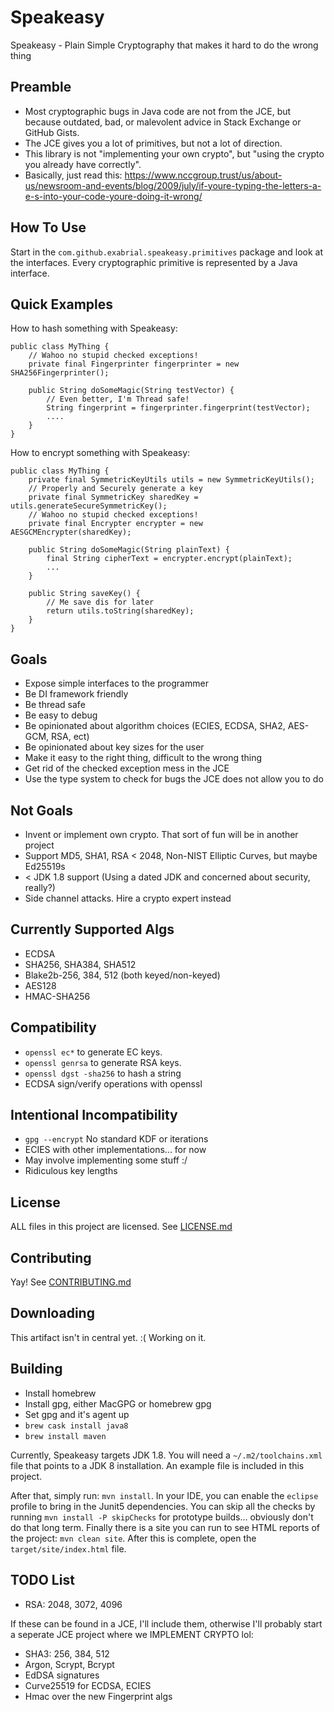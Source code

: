 # Speakeasy
Speakeasy - Plain Simple Cryptography that makes it hard to do the wrong thing

## Preamble

* Most cryptographic bugs in Java code are not from the JCE, but because outdated, bad, or malevolent advice in Stack Exchange or GitHub Gists.
* The JCE gives you a lot of primitives, but not a lot of direction.
* This library is not "implementing your own crypto", but "using the crypto you already have correctly".
* Basically, just read this: https://www.nccgroup.trust/us/about-us/newsroom-and-events/blog/2009/july/if-youre-typing-the-letters-a-e-s-into-your-code-youre-doing-it-wrong/

## How To Use

Start in the `com.github.exabrial.speakeasy.primitives` package and look at the interfaces. Every cryptographic primitive is represented by a Java interface. 

## Quick Examples

How to hash something with Speakeasy:

```
public class MyThing {
	// Wahoo no stupid checked exceptions!
	private final Fingerprinter fingerprinter = new SHA256Fingerprinter();

	public String doSomeMagic(String testVector) {
		// Even better, I'm Thread safe!
		String fingerprint = fingerprinter.fingerprint(testVector);
		....
	}
}
```

How to encrypt something with Speakeasy:

```
public class MyThing {
	private final SymmetricKeyUtils utils = new SymmetricKeyUtils();
	// Properly and Securely generate a key 
	private final SymmetricKey sharedKey = utils.generateSecureSymmetricKey();
	// Wahoo no stupid checked exceptions!
	private final Encrypter encrypter = new AESGCMEncrypter(sharedKey);

	public String doSomeMagic(String plainText) {
		final String cipherText = encrypter.encrypt(plainText);
		...
	}
	
	public String saveKey() {
		// Me save dis for later
		return utils.toString(sharedKey);
	}
}
```


## Goals

* Expose simple interfaces to the programmer
* Be DI framework friendly
* Be thread safe
* Be easy to debug
* Be opinionated about algorithm choices (ECIES, ECDSA, SHA2, AES-GCM, RSA, ect)
* Be opinionated about key sizes for the user
* Make it easy to the right thing, difficult to the wrong thing
* Get rid of the checked exception mess in the JCE
* Use the type system to check for bugs the JCE does not allow you to do

## Not Goals

* Invent or implement own crypto. That sort of fun will be in another project
* Support MD5, SHA1, RSA < 2048, Non-NIST Elliptic Curves, but maybe Ed25519s
* < JDK 1.8 support (Using a dated JDK and concerned about security, really?)
* Side channel attacks. Hire a crypto expert instead

## Currently Supported Algs

* ECDSA
* SHA256, SHA384, SHA512
* Blake2b-256, 384, 512 (both keyed/non-keyed)
* AES128
* HMAC-SHA256

## Compatibility

* `openssl ec*` to generate EC keys. 
* `openssl genrsa` to generate RSA keys.
* `openssl dgst -sha256` to hash a string
* ECDSA sign/verify operations with openssl

## Intentional Incompatibility

* `gpg --encrypt` No standard KDF or iterations
* ECIES with other implementations... for now
 * May involve implementing some stuff :/
* Ridiculous key lengths

## License

ALL files in this project are licensed. See [LICENSE.md](LICENSE.md)

## Contributing

Yay! See [CONTRIBUTING.md](CONTRIBUTING.md)


## Downloading

This artifact isn't in central yet. :( Working on it.


## Building

* Install homebrew
* Install gpg, either MacGPG or homebrew gpg
* Set gpg and it's agent up
* `brew cask install java8`
* `brew install maven`

Currently, Speakeasy targets JDK 1.8. You will need a `~/.m2/toolchains.xml` file that points to a JDK 8 installation. An example file is included in this project.

After that, simply run: `mvn install`. In your IDE, you can enable the `eclipse` profile to bring in the Junit5 dependencies. You can skip all the checks by running `mvn install -P skipChecks` for prototype builds... obviously don't do that long term. Finally there is a site you can run to see HTML reports of the project: `mvn clean site`. After this is complete, open the `target/site/index.html` file.

## TODO List
* RSA: 2048, 3072, 4096

If these can be found in a JCE, I'll include them, otherwise I'll probably start a seperate JCE project where we IMPLEMENT CRYPTO lol:
* SHA3: 256, 384, 512
* Argon, Scrypt, Bcrypt
* EdDSA signatures
* Curve25519 for ECDSA, ECIES
* Hmac over the new Fingerprint algs
